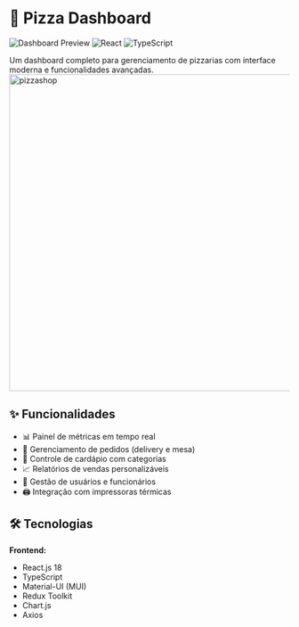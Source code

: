 # 🍕 Pizza Dashboard

![Dashboard Preview](https://img.shields.io/badge/status-em%20desenvolvimento-yellow) 
![React](https://img.shields.io/badge/React-18.2-blue)
![TypeScript](https://img.shields.io/badge/TypeScript-4.9-blue)

Um dashboard completo para gerenciamento de pizzarias com interface moderna e funcionalidades avançadas.
<img width="1295" height="568" alt="pizzashop" src="https://github.com/user-attachments/assets/92679fcb-9a42-4459-861c-171bac6334f5" />

## ✨ Funcionalidades

- 📊 Painel de métricas em tempo real
- 🛒 Gerenciamento de pedidos (delivery e mesa)
- 🍕 Controle de cardápio com categorias
- 📈 Relatórios de vendas personalizáveis
- 👥 Gestão de usuários e funcionários
- 🖨️ Integração com impressoras térmicas

## 🛠️ Tecnologias

**Frontend:**
- React.js 18
- TypeScript
- Material-UI (MUI)
- Redux Toolkit
- Chart.js
- Axios
